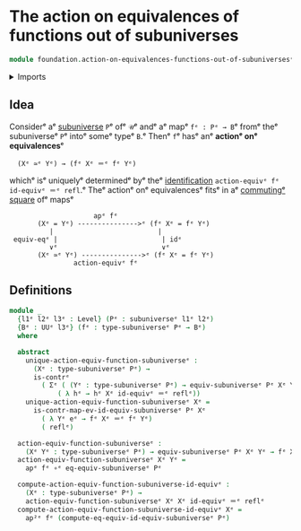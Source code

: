 # The action on equivalences of functions out of subuniverses

```agda
module foundation.action-on-equivalences-functions-out-of-subuniversesᵉ where
```

<details><summary>Imports</summary>

```agda
open import foundation.action-on-higher-identifications-functionsᵉ
open import foundation.action-on-identifications-functionsᵉ
open import foundation.dependent-pair-typesᵉ
open import foundation.equivalence-inductionᵉ
open import foundation.subuniversesᵉ
open import foundation.universe-levelsᵉ

open import foundation-core.contractible-typesᵉ
open import foundation-core.equivalencesᵉ
open import foundation-core.function-typesᵉ
open import foundation-core.identity-typesᵉ
```

</details>

## Idea

Considerᵉ aᵉ [subuniverse](foundation.subuniverses.mdᵉ) `P`ᵉ ofᵉ `𝒰`ᵉ andᵉ aᵉ mapᵉ
`fᵉ : Pᵉ → B`ᵉ fromᵉ theᵉ subuniverseᵉ `P`ᵉ intoᵉ someᵉ typeᵉ `B`.ᵉ Thenᵉ `f`ᵉ hasᵉ anᵉ
**actionᵉ onᵉ equivalences**ᵉ

```text
  (Xᵉ ≃ᵉ Yᵉ) → (fᵉ Xᵉ ＝ᵉ fᵉ Yᵉ)
```

whichᵉ isᵉ uniquelyᵉ determinedᵉ byᵉ theᵉ
[identification](foundation-core.identity-types.mdᵉ)
`action-equivᵉ fᵉ id-equivᵉ ＝ᵉ refl`.ᵉ Theᵉ actionᵉ onᵉ equivalencesᵉ fitsᵉ in aᵉ
[commutingᵉ square](foundation.commuting-squares-of-maps.mdᵉ) ofᵉ mapsᵉ

```text
                     apᵉ fᵉ
       (Xᵉ = Yᵉ) --------------->ᵉ (fᵉ Xᵉ = fᵉ Yᵉ)
          |                          |
 equiv-eqᵉ |                          | idᵉ
          ∨ᵉ                          ∨ᵉ
       (Xᵉ ≃ᵉ Yᵉ) --------------->ᵉ (fᵉ Xᵉ = fᵉ Yᵉ)
                action-equivᵉ fᵉ
```

## Definitions

```agda
module _
  {l1ᵉ l2ᵉ l3ᵉ : Level} (Pᵉ : subuniverseᵉ l1ᵉ l2ᵉ)
  {Bᵉ : UUᵉ l3ᵉ} (fᵉ : type-subuniverseᵉ Pᵉ → Bᵉ)
  where

  abstract
    unique-action-equiv-function-subuniverseᵉ :
      (Xᵉ : type-subuniverseᵉ Pᵉ) →
      is-contrᵉ
        ( Σᵉ ( (Yᵉ : type-subuniverseᵉ Pᵉ) → equiv-subuniverseᵉ Pᵉ Xᵉ Yᵉ → fᵉ Xᵉ ＝ᵉ fᵉ Yᵉ)
            ( λ hᵉ → hᵉ Xᵉ id-equivᵉ ＝ᵉ reflᵉ))
    unique-action-equiv-function-subuniverseᵉ Xᵉ =
      is-contr-map-ev-id-equiv-subuniverseᵉ Pᵉ Xᵉ
        ( λ Yᵉ eᵉ → fᵉ Xᵉ ＝ᵉ fᵉ Yᵉ)
        ( reflᵉ)

  action-equiv-function-subuniverseᵉ :
    (Xᵉ Yᵉ : type-subuniverseᵉ Pᵉ) → equiv-subuniverseᵉ Pᵉ Xᵉ Yᵉ → fᵉ Xᵉ ＝ᵉ fᵉ Yᵉ
  action-equiv-function-subuniverseᵉ Xᵉ Yᵉ =
    apᵉ fᵉ ∘ᵉ eq-equiv-subuniverseᵉ Pᵉ

  compute-action-equiv-function-subuniverse-id-equivᵉ :
    (Xᵉ : type-subuniverseᵉ Pᵉ) →
    action-equiv-function-subuniverseᵉ Xᵉ Xᵉ id-equivᵉ ＝ᵉ reflᵉ
  compute-action-equiv-function-subuniverse-id-equivᵉ Xᵉ =
    ap²ᵉ fᵉ (compute-eq-equiv-id-equiv-subuniverseᵉ Pᵉ)
```